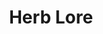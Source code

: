---
title: "Herb Lore"
canonical: "skill/herb-lore"
canonical_title: "Plant Loresheet"
lists:
    - plant-loresheet
tier: 1
osp_cost: 5
ladder: "herb-lore"
---
